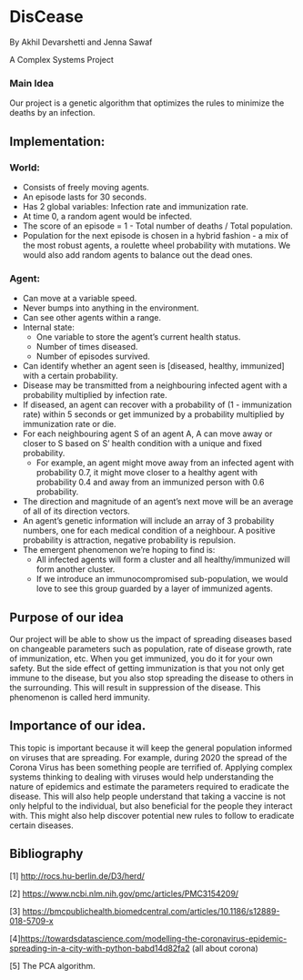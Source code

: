 # DisCease

By Akhil Devarshetti and Jenna Sawaf

A Complex Systems Project

### Main Idea
Our project is a genetic algorithm that optimizes the rules to minimize the deaths by an infection.

## Implementation:
### World:
  - Consists of freely moving agents.
  - An episode lasts for 30 seconds.
  - Has 2 global variables: Infection rate and immunization rate.
  - At time 0, a random agent would be infected.
  - The score of an episode = 1 - Total number of deaths / Total population.
  - Population for the next episode is chosen in a hybrid fashion - a mix of the most robust agents, a roulette wheel probability with mutations. We would also add random agents to balance out the dead ones.
### Agent:
  - Can move at a variable speed.
  - Never bumps into anything in the environment.
  - Can see other agents within a range.
  - Internal state:
    - One variable to store the agent’s current health status.
    - Number of times diseased.
    - Number of episodes survived.
  - Can identify whether an agent seen is [diseased, healthy, immunized] with a certain probability.
  - Disease may be transmitted from a neighbouring infected agent with a probability multiplied by infection rate.
  - If diseased, an agent can recover with a probability of (1 - immunization rate) within 5 seconds or get immunized by a probability multiplied by immunization rate or die.
  - For each neighbouring agent S of an agent A, A can move away or closer to S based on S’ health condition with a unique and fixed probability.
    - For example, an agent might move away from an infected agent with probability 0.7, it might move closer to a healthy agent with probability 0.4 and away from an immunized person with 0.6 probability.
  - The direction and magnitude of an agent’s next move will be an average of all of its direction vectors.
  - An agent’s genetic information will include an array of 3 probability numbers, one for each medical condition of a neighbour. A positive probability is attraction, negative probability is repulsion.
  - The emergent phenomenon we’re hoping to find is:
      - All infected agents will form a cluster and all healthy/immunized will form another cluster.
      - If we introduce an immunocompromised sub-population, we would love to see this group guarded by a layer of immunized agents.

## Purpose of our idea
Our project will be able to show us the impact of spreading diseases based on changeable parameters such as population, rate of disease growth, rate of immunization, etc. 
When you get immunized, you do it for your own safety. But the side effect of getting immunization is that you not only get immune to the disease, but you also stop spreading the disease to others in the surrounding. This will result in suppression of the disease. This phenomenon is called herd immunity.
## Importance of our idea.
This topic is important because it will keep the general population informed on viruses that are spreading. For example, during 2020 the spread of the Corona Virus has been something people are terrified of. Applying complex systems thinking to dealing with viruses would help understanding the nature of epidemics and estimate the parameters required to eradicate the disease. This will also help people understand that taking a vaccine is not only helpful to the individual, but also beneficial for the people they interact with. This might also help discover potential new rules to follow to eradicate certain diseases.

## Bibliography
[1] http://rocs.hu-berlin.de/D3/herd/

[2] https://www.ncbi.nlm.nih.gov/pmc/articles/PMC3154209/

[3] https://bmcpublichealth.biomedcentral.com/articles/10.1186/s12889-018-5709-x

[4]https://towardsdatascience.com/modelling-the-coronavirus-epidemic-spreading-in-a-city-with-python-babd14d82fa2 (all about corona)

[5] The PCA algorithm.


